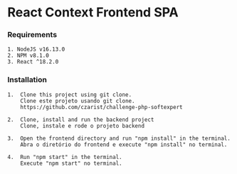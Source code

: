 # React Context Frontend SPA  

### Requirements

    1. NodeJS v16.13.0    
    2. NPM v8.1.0
    3. React ^18.2.0

### Installation

    1.  Clone this project using git clone. 
        Clone este projeto usando git clone.
        https://github.com/czarist/challenge-php-softexpert
        
    2.  Clone, install and run the backend project
        Clone, instale e rode o projeto backend

    3.  Open the frontend directory and run "npm install" in the terminal. 
        Abra o diretório do frontend e execute "npm install" no terminal.

    4.  Run "npm start" in the terminal.
        Execute "npm start" no terminal.



